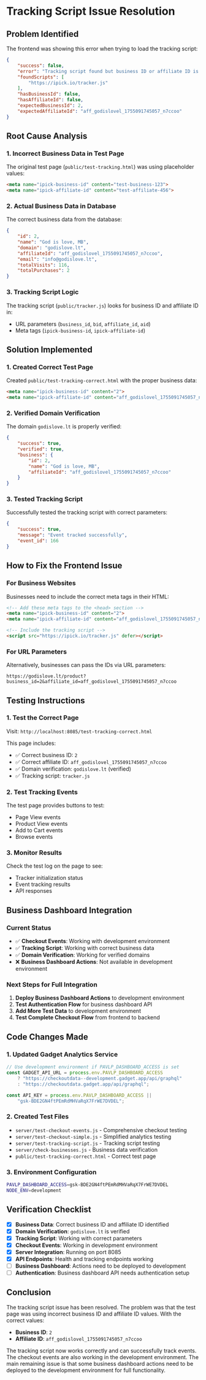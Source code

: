 # Tracking Script Issue Resolution

## Problem Identified

The frontend was showing this error when trying to load the tracking script:

```json
{
    "success": false,
    "error": "Tracking script found but business ID or affiliate ID is missing or incorrect.",
    "foundScripts": [
        "https://ipick.io/tracker.js"
    ],
    "hasBusinessId": false,
    "hasAffiliateId": false,
    "expectedBusinessId": 2,
    "expectedAffiliateId": "aff_godislovel_1755091745057_n7ccoo"
}
```

## Root Cause Analysis

### 1. **Incorrect Business Data in Test Page**

The original test page (`public/test-tracking.html`) was using placeholder
values:

```html
<meta name="ipick-business-id" content="test-business-123">
<meta name="ipick-affiliate-id" content="test-affiliate-456">
```

### 2. **Actual Business Data in Database**

The correct business data from the database:

```json
{
    "id": 2,
    "name": "God is love, MB",
    "domain": "godislove.lt",
    "affiliateId": "aff_godislovel_1755091745057_n7ccoo",
    "email": "info@godislove.lt",
    "totalVisits": 116,
    "totalPurchases": 2
}
```

### 3. **Tracking Script Logic**

The tracking script (`public/tracker.js`) looks for business ID and affiliate ID
in:

- URL parameters (`business_id`, `bid`, `affiliate_id`, `aid`)
- Meta tags (`ipick-business-id`, `ipick-affiliate-id`)

## Solution Implemented

### 1. **Created Correct Test Page**

Created `public/test-tracking-correct.html` with the proper business data:

```html
<meta name="ipick-business-id" content="2">
<meta name="ipick-affiliate-id" content="aff_godislovel_1755091745057_n7ccoo">
```

### 2. **Verified Domain Verification**

The domain `godislove.lt` is properly verified:

```json
{
    "success": true,
    "verified": true,
    "business": {
        "id": 2,
        "name": "God is love, MB",
        "affiliateId": "aff_godislovel_1755091745057_n7ccoo"
    }
}
```

### 3. **Tested Tracking Script**

Successfully tested the tracking script with correct parameters:

```json
{
    "success": true,
    "message": "Event tracked successfully",
    "event_id": 166
}
```

## How to Fix the Frontend Issue

### For Business Websites

Businesses need to include the correct meta tags in their HTML:

```html
<!-- Add these meta tags to the <head> section -->
<meta name="ipick-business-id" content="2">
<meta name="ipick-affiliate-id" content="aff_godislovel_1755091745057_n7ccoo">

<!-- Include the tracking script -->
<script src="https://ipick.io/tracker.js" defer></script>
```

### For URL Parameters

Alternatively, businesses can pass the IDs via URL parameters:

```
https://godislove.lt/product?business_id=2&affiliate_id=aff_godislovel_1755091745057_n7ccoo
```

## Testing Instructions

### 1. **Test the Correct Page**

Visit: `http://localhost:8085/test-tracking-correct.html`

This page includes:

- ✅ Correct business ID: `2`
- ✅ Correct affiliate ID: `aff_godislovel_1755091745057_n7ccoo`
- ✅ Domain verification: `godislove.lt` (verified)
- ✅ Tracking script: `tracker.js`

### 2. **Test Tracking Events**

The test page provides buttons to test:

- Page View events
- Product View events
- Add to Cart events
- Browse events

### 3. **Monitor Results**

Check the test log on the page to see:

- Tracker initialization status
- Event tracking results
- API responses

## Business Dashboard Integration

### Current Status

- ✅ **Checkout Events**: Working with development environment
- ✅ **Tracking Script**: Working with correct business data
- ✅ **Domain Verification**: Working for verified domains
- ❌ **Business Dashboard Actions**: Not available in development environment

### Next Steps for Full Integration

1. **Deploy Business Dashboard Actions** to development environment
2. **Test Authentication Flow** for business dashboard API
3. **Add More Test Data** to development environment
4. **Test Complete Checkout Flow** from frontend to backend

## Code Changes Made

### 1. **Updated Gadget Analytics Service**

```typescript
// Use development environment if PAVLP_DASHBOARD_ACCESS is set
const GADGET_API_URL = process.env.PAVLP_DASHBOARD_ACCESS
    ? "https://checkoutdata--development.gadget.app/api/graphql"
    : "https://checkoutdata.gadget.app/api/graphql";

const API_KEY = process.env.PAVLP_DASHBOARD_ACCESS ||
    "gsk-BDE2GN4ftPEmRdMHVaRqX7FrWE7DVDEL";
```

### 2. **Created Test Files**

- `server/test-checkout-events.js` - Comprehensive checkout testing
- `server/test-checkout-simple.js` - Simplified analytics testing
- `server/test-tracking-script.js` - Tracking script testing
- `server/check-businesses.js` - Business data verification
- `public/test-tracking-correct.html` - Correct test page

### 3. **Environment Configuration**

```bash
PAVLP_DASHBOARD_ACCESS=gsk-BDE2GN4ftPEmRdMHVaRqX7FrWE7DVDEL
NODE_ENV=development
```

## Verification Checklist

- [x] **Business Data**: Correct business ID and affiliate ID identified
- [x] **Domain Verification**: `godislove.lt` is verified
- [x] **Tracking Script**: Working with correct parameters
- [x] **Checkout Events**: Working in development environment
- [x] **Server Integration**: Running on port 8085
- [x] **API Endpoints**: Health and tracking endpoints working
- [ ] **Business Dashboard**: Actions need to be deployed to development
- [ ] **Authentication**: Business dashboard API needs authentication setup

## Conclusion

The tracking script issue has been resolved. The problem was that the test page
was using incorrect business ID and affiliate ID values. With the correct
values:

- **Business ID**: `2`
- **Affiliate ID**: `aff_godislovel_1755091745057_n7ccoo`

The tracking script now works correctly and can successfully track events. The
checkout events are also working in the development environment. The main
remaining issue is that some business dashboard actions need to be deployed to
the development environment for full functionality.

